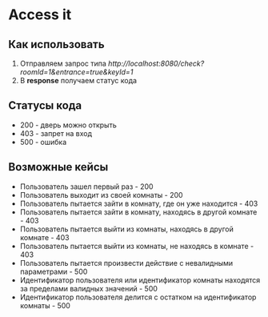 Access it
=====================

Как использовать
-----------------------------------

1. Отправляем запрос типа *http://localhost:8080/check?roomId=1&entrance=true&keyId=1*
2. В **response** получаем статус кода


Статусы кода
-----------------------------------

* 200 - дверь можно открыть
* 403 - запрет на вход
* 500 - ошибка

Возможные кейсы
-----------------------------------

* Пользователь зашел первый раз - 200
* Пользователь выходит из своей комнаты - 200
* Пользователь пытается зайти в комнату, где он уже находится - 403
* Пользователь пытается зайти в комнату, находясь в другой комнате - 403
* Пользователь пытается выйти из комнаты, находясь в другой комнате - 403
* Пользователь пытается выйти из комнаты, не находясь в комнате - 403
* Пользователь пытается произвести действие с невалидными параметрами - 500
* Идентификатор пользователя или идентификатор комнаты находятся за пределами валидных значений - 500
* Идентификатор пользователя делится с остатком на идентификатор комнаты - 500
